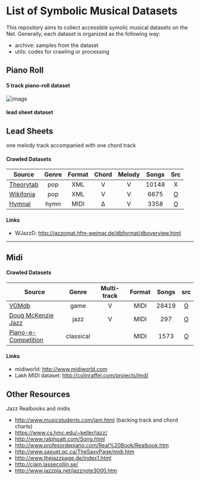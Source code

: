 # List of Symbolic Musical Datasets

This repository aims to collect accessible symolic musical datasets on the Net.
Generally, each dataset is organized as the following way:
* archive: samples from the dataset
* utils: codes for crawling or processing

## Piano Roll
#### 5 track piano-roll dataset
![image](https://https://github.com/wayne391/List-of-Symbolic-Musical-Datasets/blob/master/docs/5-track_pianoroll.PNG)

#### lead sheet dataset

## Lead Sheets
one melody track accompanied with one chord track

#### Crawled Datasets
| Source                | Genre      | Format | Chord | Melody | Songs  | Src  |
|-----------------------|:----------:|:------:|:-----:|:------:|:------:|:----:|
| [Theorytab]           |  pop       |   XML  |   V   |   V    | 10148  |  X
| [Wikifonia]           |  pop       |   XML  |   V   |   V    |  6675  |  [O](https://drive.google.com/file/d/155FZ9Uq7QLySv9y2bAtk5LD37XZDo0DF/view?usp=sharing)
| [Hymnal]              |  hymn      |   MIDI |   Δ   |   V    |  3358  |  [O](https://drive.google.com/drive/folders/1fP9OmQa9amz-nwaaaITggCEWs3ewz1_8?usp=sharing)


#### Links

* WJazzD:  http://jazzomat.hfm-weimar.de/dbformat/dboverview.html

--------------

## Midi
#### Crawled Datasets
| Source                | Genre      | Multi-track | Format |Songs  | src |
|-----------------------|:----------:|:-----------:|:------:|:------:|:---:|
| [VGMdb]               |  game      |      V      |  MIDI  | 28419  |  [O](https://drive.google.com/drive/folders/1IW83MmH-RJ81yog6sbOUOTHimobE4FuK?usp=sharing)
| [Doug McKenzie Jazz]  |  jazz      |      V      |  MIDI  |  297   |  [O](https://drive.google.com/drive/folders/1wVVDpcov5VV6Govhn1-CT0BOifqoF-Od?usp=sharing)
| [Piano-e-Competition] |  classical |             |  MIDI  | 1573   |  [O](https://drive.google.com/drive/folders/17yAGt3AR6txSZv8DBcbAbT3luTMkrkIb?usp=sharing)


#### Links

* midiworld: http://www.midiworld.com
* Lakh MIDI dataset: http://colinraffel.com/projects/lmd/


## Other Resources
Jazz Realbooks and midis
* http://www.musicstudents.com/jam.html (backing track and chord charts)
* https://www.cs.hmc.edu/~keller/jazz/
* http://www.ralphpatt.com/Song.html
* http://www.profesordepiano.com/Real%20Book/Realbook.htm
* http://www.saxuet.qc.ca/TheSaxyPage/midi.htm
* http://www.thejazzpage.de/index1.html
* http://cjam.lassecollin.se/
* http://www.jazzpla.net/jazznote3000.htm


[Theorytab]: https://www.hooktheory.com/theorytab
[Hymnal]: https://www.hymnal.net/en/home
[Wikifonia]: http://www.wikifonia.org/
[Piano-e-Competition]: http://www.piano-e-competition.com
[VGMdb]: https://www.vgmusic.com
[Doug McKenzie Jazz]: http://bushgrafts.com/wp/
